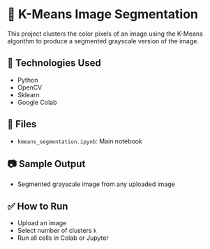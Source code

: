 # 🧠 K-Means Image Segmentation

This project clusters the color pixels of an image using the K-Means algorithm to produce a segmented grayscale version of the image.

## 🔧 Technologies Used
- Python
- OpenCV
- Sklearn
- Google Colab

## 📁 Files
- `kmeans_segmentation.ipynb`: Main notebook

## 📷 Sample Output
- Segmented grayscale image from any uploaded image

## ✅ How to Run
- Upload an image
- Select number of clusters `k`
- Run all cells in Colab or Jupyter
